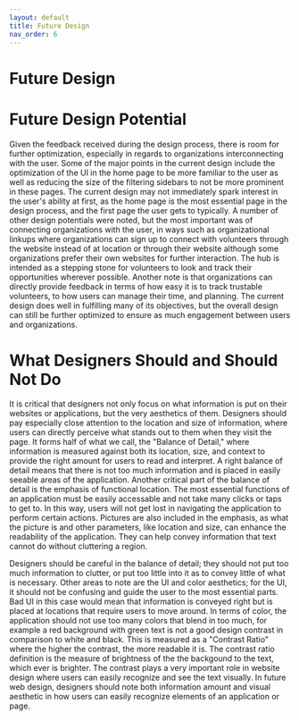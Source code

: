 ```yaml
---
layout: default
title: Future Design
nav_order: 6
---
```


# Future Design

# Future Design Potential

Given the feedback received during the design process, there is room for further optimization, especially in regards to organizations interconnecting with the user. Some of the major points in the current design include the optimization of the UI in the home page to be more familiar to the user as well as reducing the size of the filtering sidebars to not be more prominent in these pages. The current design may not immediately spark interest in the user's ability at first, as the home page is the most essential page in the design process, and the first page the user gets to typically.
A number of other design potentials were noted, but the most important was of connecting organizations with the user, in ways such as organizational linkups where organizations can sign up to connect with volunteers through the website instead of at location or through their website although some organizations prefer their own websites for further interaction. The hub is intended as a stepping stone for volunteers to look and track their opportunities wherever possible. Another note is that organizations can directly provide feedback in terms of how easy it is to track trustable volunteers, to how users can manage their time, and planning. The current design does well in fulfilling many of its objectives, but the overall design can still be further optimized to ensure as much engagement between users and organizations.

# What Designers Should and Should Not Do
It is critical that designers not only focus on what information is put on their websites or applications, but the very aesthetics of them. Designers should pay especially close attention to the location and size of information, where users can directly perceive what stands out to them when they visit the page. It forms half of what we call, the "Balance of Detail," where information is measured against both its location, size, and context to provide the right amount for users to read and interpret. A right balance of detail means that there is not too much information and is placed in easily seeable areas of the application.
Another critical part of the balance of detail is the emphasis of functional location. The most essential functions of an application must be easily accessable and not take many clicks or taps to get to. In this way, users will not get lost in navigating the application to perform certain actions. Pictures are also included in the emphasis, as what the picture is and other parameters, like location and size, can enhance the readability of the application. They can help convey information that text cannot do without cluttering a region. 

Designers should be careful in the balance of detail; they should not put too much information to clutter, or put too little into it as to convey little of what is necessary. Other areas to note are the UI and color aesthetics; for the UI, it should not be confusing and guide the user to the most essential parts. Bad UI in this case would mean that information is conveyed right but is placed at locations that require users to move around. In terms of color, the application should not use too many colors that blend in too much, for example a red background with green text is not a good design contrast in comparison to white and black. This is measured as a "Contrast Ratio" where the higher the contrast, the more readable it is. The contrast ratio definition is the measure of brightness of the the backgound to the text, which ever is brighter. The contrast plays a very important role in website design where users can easily recognize and see the text visually. In future web design, designers should note both information amount and visual aesthetic in how users can easily recognize elements of an application or page.

